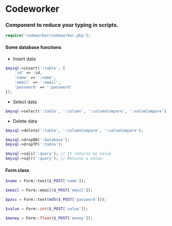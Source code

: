# Codeworker
### Component to reduce your typing in scripts.

```php
require('codeworker/codeworker.php');
````

#### Some database functions

* Insert data
```php
$mysql->insert(':table', [
    'id' => :id,
    'name' => ':name',
    'email' => ':email',
    'password' => ':password'
]);

````
* Select data
```php
$mysql->select(':table', ':column', ':columnCompare', ':valueCompare');
````
* Delete data
```php
$mysql->delete(':table', ':columnCompare', ':valueCompare');
````
```php
$mysql->dropDB(':database');
$mysql->dropTP(':table');
```

```php
$mysql->sqli(':query'); // It returns no value.
$mysql->sqlr(':query'); // Returns a value.
````

#### Form class

```php
$name = Form::text($_POST['name']);
````
```php
$email = Form::email($_POST['email']);
````
```php
$pass = Form::text(md5($_POST['password']));
````
```php
$value = Form::int($_POST['value']);
````
```php
$money = Form::float($_POST['money']);
````
